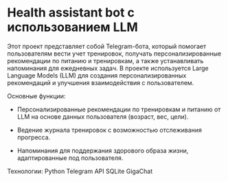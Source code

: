 # Health assistant bot с использованием LLM
Этот проект представляет собой Telegram-бота, который помогает пользователям вести учет тренировок, получать персонализированные рекомендации по питанию и тренировкам, а также устанавливать напоминания для ежедневных задач. В проекте используется Large Language Models (LLM) для создания персонализированных рекомендаций и улучшения взаимодействия с пользователем.

Основные функции:
- Персонализированные рекомендации по тренировкам и питанию от LLM на основе данных пользователя (возраст, вес, цели).

- Ведение журнала тренировок с возможностью отслеживания прогресса.

- Напоминания для поддержания здорового образа жизни, адаптированные под пользователя.

Технологии:
Python
Telegram API
SQLite
GigaChat 
